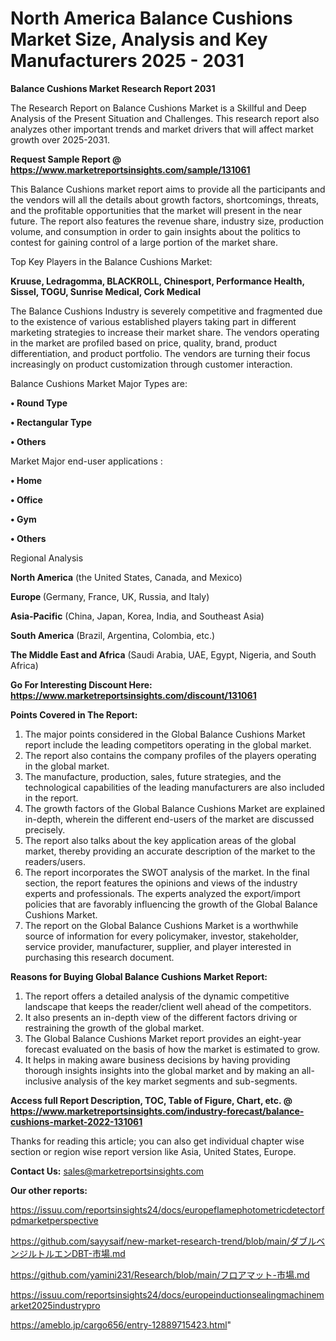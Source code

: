 # North America Balance Cushions Market Size, Analysis and Key Manufacturers 2025 - 2031

<strong>Balance Cushions Market Research Report 2031</strong>

The Research Report on Balance Cushions Market is a Skillful and Deep Analysis of the Present Situation and Challenges. This research report also analyzes other important trends and market drivers that will affect market growth over 2025-2031.

<strong>Request Sample Report @ <a href=https://www.marketreportsinsights.com/sample/131061>https://www.marketreportsinsights.com/sample/131061</a></strong>

This Balance Cushions market report aims to provide all the participants and the vendors will all the details about growth factors, shortcomings, threats, and the profitable opportunities that the market will present in the near future. The report also features the revenue share, industry size, production volume, and consumption in order to gain insights about the politics to contest for gaining control of a large portion of the market share.

Top Key Players in the Balance Cushions Market:

<strong>Kruuse, Ledragomma, BLACKROLL, Chinesport, Performance Health, Sissel, TOGU, Sunrise Medical, Cork Medical</strong>

The Balance Cushions Industry is severely competitive and fragmented due to the existence of various established players taking part in different marketing strategies to increase their market share. The vendors operating in the market are profiled based on price, quality, brand, product differentiation, and product portfolio. The vendors are turning their focus increasingly on product customization through customer interaction.

Balance Cushions Market Major Types are:

<strong>• Round Type

• Rectangular Type

• Others</strong>

Market Major end-user applications :

<strong>• Home

• Office

• Gym

• Others</strong>

Regional Analysis

</u><strong><b>North America</b></strong> (the United States, Canada, and Mexico)

<strong><b>Europe </b></strong>(Germany, France, UK, Russia, and Italy)

<strong><b>Asia-Pacific</b></strong> (China, Japan, Korea, India, and Southeast Asia)

<strong><b>South America</b></strong> (Brazil, Argentina, Colombia, etc.)

<strong><b>The Middle East and Africa</b></strong> (Saudi Arabia, UAE, Egypt, Nigeria, and South Africa)

<strong>Go For Interesting Discount Here: <a href=https://www.marketreportsinsights.com/discount/131061>https://www.marketreportsinsights.com/discount/131061</a></strong>

<strong>Points Covered in The Report:</strong>
<ol>
  <li>The major points considered in the Global Balance Cushions Market report include the leading competitors operating in the global market.</li>
  <li>The report also contains the company profiles of the players operating in the global market.</li>
  <li>The manufacture, production, sales, future strategies, and the technological capabilities of the leading manufacturers are also included in the report.</li>
  <li>The growth factors of the Global Balance Cushions Market are explained in-depth, wherein the different end-users of the market are discussed precisely.</li>
  <li>The report also talks about the key application areas of the global market, thereby providing an accurate description of the market to the readers/users.</li>
  <li>The report incorporates the SWOT analysis of the market. In the final section, the report features the opinions and views of the industry experts and professionals. The experts analyzed the export/import policies that are favorably influencing the growth of the Global Balance Cushions Market.</li>
  <li>The report on the Global Balance Cushions Market is a worthwhile source of information for every policymaker, investor, stakeholder, service provider, manufacturer, supplier, and player interested in purchasing this research document.</li>
</ol>
<strong>Reasons for Buying Global Balance Cushions Market Report:</strong>

<ol>
  <li>The report offers a detailed analysis of the dynamic competitive landscape that keeps the reader/client well ahead of the competitors.</li>
  <li>It also presents an in-depth view of the different factors driving or restraining the growth of the global market.</li>
  <li>The Global Balance Cushions Market report provides an eight-year forecast evaluated on the basis of how the market is estimated to grow.</li>
  <li>It helps in making aware business decisions by having providing thorough insights insights into the global market and by making an all-inclusive analysis of the key market segments and sub-segments.</li>
</ol>
<strong>Access full Report Description, TOC, Table of Figure, Chart, etc. @ <a href=https://www.marketreportsinsights.com/industry-forecast/balance-cushions-market-2022-131061>https://www.marketreportsinsights.com/industry-forecast/balance-cushions-market-2022-131061</a></strong>


Thanks for reading this article; you can also get individual chapter wise section or region wise report version like Asia, United States, Europe.

<strong>Contact Us:</strong>
sales@marketreportsinsights.com

<strong>Our other reports:</strong>

<a href=https://issuu.com/reportsinsights24/docs/europeflamephotometricdetectorfpdmarketperspective>https://issuu.com/reportsinsights24/docs/europeflamephotometricdetectorfpdmarketperspective</a>

<a href=https://github.com/sayysaif/new-market-research-trend/blob/main/ダブルベンジルトルエンDBT-市場.md>https://github.com/sayysaif/new-market-research-trend/blob/main/ダブルベンジルトルエンDBT-市場.md</a>

<a href=https://github.com/yamini231/Research/blob/main/フロアマット-市場.md>https://github.com/yamini231/Research/blob/main/フロアマット-市場.md</a>

<a href=https://issuu.com/reportsinsights24/docs/europeinductionsealingmachinemarket2025industrypro>https://issuu.com/reportsinsights24/docs/europeinductionsealingmachinemarket2025industrypro</a>

<a href=https://ameblo.jp/cargo656/entry-12889715423.html>https://ameblo.jp/cargo656/entry-12889715423.html</a>"
